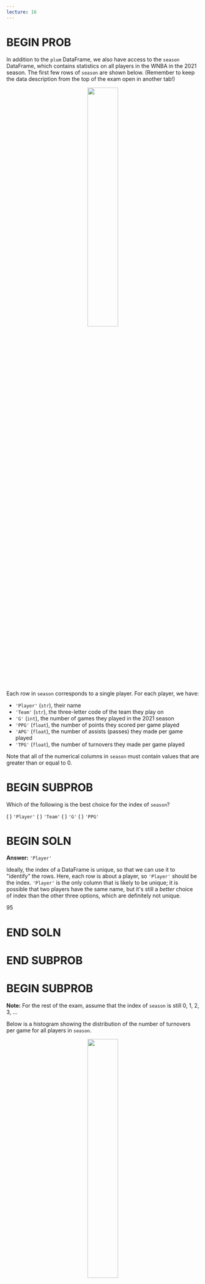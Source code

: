 ```yaml
---
lecture: 16
---
```


# BEGIN PROB

In addition to the `plum` DataFrame, we also have access to the `season` DataFrame, which contains statistics on all players in the WNBA in the 2021 season. The first few rows of `season` are shown below. (Remember to keep the data description from the top of the exam open in another tab!)

<center><img src='../assets/images/wi22-final/seasons.png' width=40%></center>

Each row in `season` corresponds to a single player. For each player, we have:
- `'Player'` (`str`), their name
- `'Team'` (`str`), the three-letter code of the team they play on
- `'G'` (`int`), the number of games they played in the 2021 season
- `'PPG'` (`float`), the number of points they scored per game played
- `'APG'` (`float`), the number of assists (passes) they made per game played
- `'TPG'` (`float`), the number of turnovers they made per game played

Note that all of the numerical columns in `season` must contain values that are greater than or equal to 0.

# BEGIN SUBPROB

Which of the following is the best choice for the index of `season`?

( ) `'Player'`
( ) `'Team'`
( ) `'G'`
( ) `'PPG'`

# BEGIN SOLN

**Answer:** `'Player'`

Ideally, the index of a DataFrame is unique, so that we can use it to "identify" the rows. Here, each row is about a player, so `'Player'` should be the index. `'Player'` is the only column that is likely to be unique; it is possible that two players have the same name, but it's still a _better_ choice of index than the other three options, which are definitely not unique.

<average>95</average>

# END SOLN

# END SUBPROB

# BEGIN SUBPROB

**Note:** For the rest of the exam, assume that the index of `season` is still 0, 1, 2, 3, ...

Below is a histogram showing the distribution of the number of turnovers per game for all players in `season`.

<center><img src='../assets/images/wi22-final/tpg-hist.png' width=40%></center>

Suppose, **throughout this question**, that the mean number of turnovers per game is 1.25. Which of the following is closest to the median number of turnovers per game?

( ) 0.5
( ) 0.75
( ) 1
( ) 1.25
( ) 1.5
( ) 1.75

# BEGIN SOLN

**Answer:** 1

The median of a distribution is the value that is "halfway" through the distribution, i.e. the value such that half of the values in the distribution are larger than it and half the values in the distribution are smaller than it. 

Visually, we're looking for the location on the $x$-axis where we can draw a vertical line that splits the area of the histogram in half. While it's impossible to tell the exact median of the distribution, since we don't know how the values are distributed within the bars, we can get pretty close by using this principle.

Immediately, we can rule out 0.5, 0.75, 1.5, and 1.75, since they are too far from the "center" of the distribution (imagine drawing vertical lines at any of those points on the $x$-axis; they don't split the distribution's area in half). To decide between 1 and 1.25, we can use the fact that the distribution is _right-skewed_, meaning that its mean is larger than its median (intuitively, the mean is dragged in the direction of the tail, which is to the right). This means that the median should be less than the mean. We are given that the mean of the distribution is 1.25, so the median should be 1.

<average>73</average>

# END SOLN

# END SUBPROB

# BEGIN SUBPROB

Sabrina Ionescu and Sami Whitcomb are both players on the New York Liberty, and are both California natives.

In "original units", Sabrina Ionescu had 3.5 turnovers per game. In standard units, her turnovers per game is 3.

In standard units, Sami Whitcomb's turnovers per game is -1. How many turnovers per game did Sami Whitcomb have in **original units**? Round your answer to 3 decimal places.

**Note:** You will need the fact from the previous subpart that the mean number of turnovers per game is 1.25.

# BEGIN SOLN

**Answer:** 0.5

To convert a value $x$ to standard units (denoted by $x_{\text{su}}$), we use the following formula:

$$x_{\text{su}} = \frac{x - \text{mean of }x}{\text{SD of }x}$$

Let's look at the first line given to us: _In "original units", Sabrina Ionescu had 3.5 turnovers per game. In standard units, her turnovers per game is 3._

Substituting the information we know into the above equation gives us:

$$3 = \frac{3.5 - 1.25}{\text{SD of }x}$$

In order to convert future values from original units to standard units, we'll need to know $\text{SD of }x$, which we don't currently but can obtain by rearranging the above equation. Doing so yields

$$\text{SD of }x = \frac{3.5-1.25}{3} = \frac{2.25}{3} = 0.75$$

Now, let's look at the second line we're given: _In standard units, Sami Whitcomb's turnovers per game is -1. How many turnovers per game did Sami Whitcomb have in **original units**? Round your answer to 3 decimal places._

We have all the information we need to convert Sami Whitcomb's turnovers per game from standard units to original units! Plugging in the values we know gives us:

$$\begin{aligned} x_{\text{su}} &= \frac{x - \text{mean of }x}{\text{SD of }x} \\ -1 &= \frac{x - 1.25}{0.75} \\ -0.75 &= x - 1.25 \\ 1.25 - 0.75 &= x \\ x &= \boxed{0.5} \end{aligned}$$

Thus, in original units, Sami Whitcomb averaged 0.5 turnovers per game.

<average>87</average>

# END SOLN

# END SUBPROB

# BEGIN SUBPROB

What is the **smallest** possible number of turnovers per game, in **standard units**? Round your answer to 3 decimal places.

# BEGIN SOLN

**Answer:** -1.667

The smallest possible number of turnovers per game in original units is 0 (which a player would have if they never had a turnover – that would mean they're really good!). To find the smallest possible turnovers per game in standard units, all we need to do is convert 0 from original units to standard units. This will involve our work from the previous subpart.

$$\begin{aligned} x_{\text{su}} &= \frac{x - \text{mean of }x}{\text{SD of }x} \\ &= \frac{0 - 1.25}{0.75} \\ &= -\frac{1.25}{0.75} \\ &= -\frac{5}{3} = \boxed{-1.667} \end{aligned}$$

<average>82</average>

# END SOLN

# END SUBPROB

# END PROB